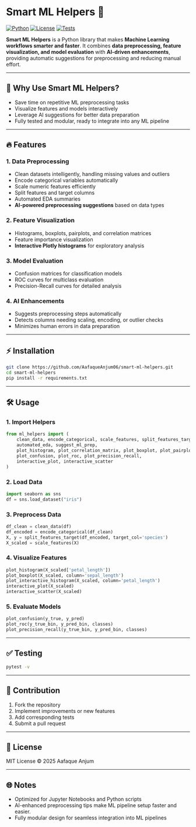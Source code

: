 # Smart ML Helpers 🚀

[![Python](https://img.shields.io/badge/Python-3.13-blue)](https://www.python.org/)
[![License](https://img.shields.io/badge/License-MIT-green)](LICENSE)
[![Tests](https://img.shields.io/badge/Tests-Pytest-yellow)](https://docs.pytest.org/)

**Smart ML Helpers** is a Python library that makes **Machine Learning workflows smarter and faster**. It combines **data preprocessing, feature visualization, and model evaluation** with **AI-driven enhancements**, providing automatic suggestions for preprocessing and reducing manual effort.

---

## 🌟 Why Use Smart ML Helpers?

* Save time on repetitive ML preprocessing tasks
* Visualize features and models interactively
* Leverage AI suggestions for better data preparation
* Fully tested and modular, ready to integrate into any ML pipeline

---

## 🔥 Features

### 1. Data Preprocessing

* Clean datasets intelligently, handling missing values and outliers
* Encode categorical variables automatically
* Scale numeric features efficiently
* Split features and target columns
* Automated EDA summaries
* **AI-powered preprocessing suggestions** based on data types

### 2. Feature Visualization

* Histograms, boxplots, pairplots, and correlation matrices
* Feature importance visualization
* **Interactive Plotly histograms** for exploratory analysis

### 3. Model Evaluation

* Confusion matrices for classification models
* ROC curves for multiclass evaluation
* Precision-Recall curves for detailed analysis

### 4. AI Enhancements

* Suggests preprocessing steps automatically
* Detects columns needing scaling, encoding, or outlier checks
* Minimizes human errors in data preparation

---

## ⚡ Installation

```bash
git clone https://github.com/AafaqueAnjum06/smart-ml-helpers.git
cd smart-ml-helpers
pip install -r requirements.txt
```

---

## 🛠 Usage

### 1. Import Helpers

```python
from ml_helpers import (
    clean_data, encode_categorical, scale_features, split_features_target,
    automated_eda, suggest_ml_prep,
    plot_histogram, plot_correlation_matrix, plot_boxplot, plot_pairplot, plot_interactive_histogram,
    plot_confusion, plot_roc, plot_precision_recall,
    interactive_plot, interactive_scatter
)
```

### 2. Load Data

```python
import seaborn as sns
df = sns.load_dataset("iris")
```

### 3. Preprocess Data

```python
df_clean = clean_data(df)
df_encoded = encode_categorical(df_clean)
X, y = split_features_target(df_encoded, target_col='species')
X_scaled = scale_features(X)
```

### 4. Visualize Features

```python
plot_histogram(X_scaled['petal_length'])
plot_boxplot(X_scaled, column='sepal_length')
plot_interactive_histogram(X_scaled, column='petal_length')
interactive_plot(X_scaled)
interactive_scatter(X_scaled)
```

### 5. Evaluate Models

```python
plot_confusion(y_true, y_pred)
plot_roc(y_true_bin, y_pred_bin, classes)
plot_precision_recall(y_true_bin, y_pred_bin, classes)
```

---

## ✅ Testing

```bash
pytest -v
```

---

## 🤝 Contribution

1. Fork the repository
2. Implement improvements or new features
3. Add corresponding tests
4. Submit a pull request

---

## 📄 License

MIT License © 2025 Aafaque Anjum

---

## 🌐 Notes

* Optimized for Jupyter Notebooks and Python scripts
* AI-enhanced preprocessing tips make ML pipeline setup faster and easier.
* Fully modular design for seamless integration into ML pipelines

